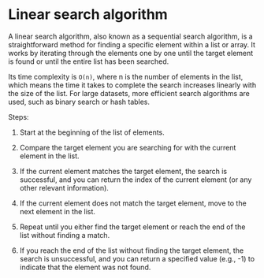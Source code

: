 # Linear search algorithm

A linear search algorithm, also known as a sequential search algorithm, is a straightforward method for finding a specific element within a list or array. It works by iterating through the elements one by one until the target element is found or until the entire list has been searched.

Its time complexity is `O(n)`, where n is the number of elements in the list, which means the time it takes to complete the search increases linearly with the size of the list. For large datasets, more efficient search algorithms are used, such as binary search or hash tables.

Steps:

1. Start at the beginning of the list of elements.

2. Compare the target element you are searching for with the current element in the list.

3. If the current element matches the target element, the search is successful, and you can return the index of the current element (or any other relevant information).

4. If the current element does not match the target element, move to the next element in the list.

5. Repeat until you either find the target element or reach the end of the list without finding a match.

6. If you reach the end of the list without finding the target element, the search is unsuccessful, and you can return a specified value (e.g., -1) to indicate that the element was not found.
